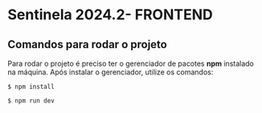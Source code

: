 # Sentinela 2024.2- FRONTEND

## Comandos para rodar o projeto

Para rodar o projeto é preciso ter o gerenciador de pacotes **npm** instalado na máquina. Após instalar o gerenciador, utilize os comandos:

```
$ npm install
```

```
$ npm run dev
```

